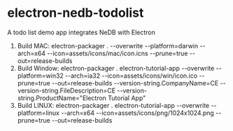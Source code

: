 # electron-nedb-todolist

A todo list demo app integrates NeDB with Electron

1. Build MAC: electron-packager . --overwrite --platform=darwin --arch=x64 --icon=assets/icons/mac/icon.icns --prune=true --out=release-builds
2. Build Window: electron-packager . electron-tutorial-app --overwrite --platform=win32 --arch=ia32 --icon=assets/icons/win/icon.ico --prune=true --out=release-builds --version-string.CompanyName=CE --version-string.FileDescription=CE --version-string.ProductName="Electron Tutorial App"
3. Build LINUX: electron-packager . electron-tutorial-app --overwrite --platform=linux --arch=x64 --icon=assets/icons/png/1024x1024.png --prune=true --out=release-builds
